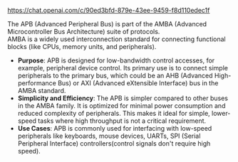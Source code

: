 https://chat.openai.com/c/90ed3bfd-879e-43ee-9459-f8d110edec1f

The APB (Advanced Peripheral Bus) is part of the AMBA (Advanced Microcontroller Bus Architecture) suite of protocols.<br>
AMBA is a widely used interconnection standard for connecting functional blocks (like CPUs, memory units, and peripherals).
- **Purpose**: APB is designed for low-bandwidth control accesses, for example, peripheral device control. Its primary use is to connect simple peripherals to the primary bus, which could be an AHB (Advanced High-performance Bus) or AXI (Advanced eXtensible Interface) bus in the AMBA standard.
- **Simplicity and Efficiency**: The APB is simpler compared to other buses in the AMBA family. It is optimized for minimal power consumption and reduced complexity of peripherals. This makes it ideal for simple, lower-speed tasks where high throughput is not a critical requirement.
- **Use Cases**: APB is commonly used for interfacing with low-speed peripherals like keyboards, mouse devices, UARTs, SPI (Serial Peripheral Interface) controllers(control signals don't require high speed).


